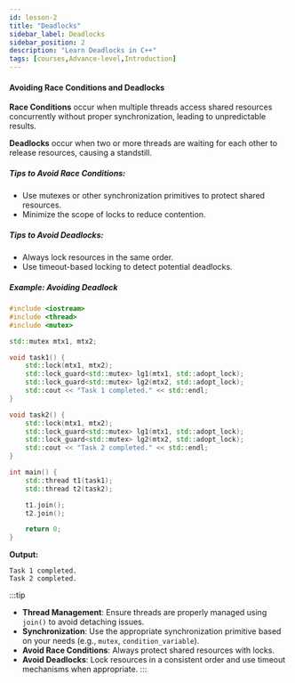 ```yaml
---
id: lesson-2
title: "Deadlocks"
sidebar_label: Deadlocks
sidebar_position: 2
description: "Learn Deadlocks in C++"
tags: [courses,Advance-level,Introduction]
---   
```



#### Avoiding Race Conditions and Deadlocks

**Race Conditions** occur when multiple threads access shared resources concurrently without proper synchronization, leading to unpredictable results.

**Deadlocks** occur when two or more threads are waiting for each other to release resources, causing a standstill.

##### Tips to Avoid Race Conditions:
- Use mutexes or other synchronization primitives to protect shared resources.
- Minimize the scope of locks to reduce contention.

##### Tips to Avoid Deadlocks:
- Always lock resources in the same order.
- Use timeout-based locking to detect potential deadlocks.

##### Example: Avoiding Deadlock

```cpp
#include <iostream>
#include <thread>
#include <mutex>

std::mutex mtx1, mtx2;

void task1() {
    std::lock(mtx1, mtx2);
    std::lock_guard<std::mutex> lg1(mtx1, std::adopt_lock);
    std::lock_guard<std::mutex> lg2(mtx2, std::adopt_lock);
    std::cout << "Task 1 completed." << std::endl;
}

void task2() {
    std::lock(mtx1, mtx2);
    std::lock_guard<std::mutex> lg1(mtx1, std::adopt_lock);
    std::lock_guard<std::mutex> lg2(mtx2, std::adopt_lock);
    std::cout << "Task 2 completed." << std::endl;
}

int main() {
    std::thread t1(task1);
    std::thread t2(task2);

    t1.join();
    t2.join();

    return 0;
}
```

**Output:**
```
Task 1 completed.
Task 2 completed.
```


:::tip
- **Thread Management**: Ensure threads are properly managed using `join()` to avoid detaching issues.
- **Synchronization**: Use the appropriate synchronization primitive based on your needs (e.g., `mutex`, `condition_variable`).
- **Avoid Race Conditions**: Always protect shared resources with locks.
- **Avoid Deadlocks**: Lock resources in a consistent order and use timeout mechanisms when appropriate.
:::
